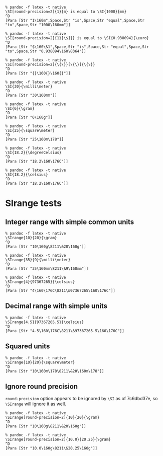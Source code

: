 ```
% pandoc -f latex -t native
\SI[round-precision=2]{1}{m} is equal to \SI{1000}{mm}
^D
[Para [Str "1\160m",Space,Str "is",Space,Str "equal",Space,Str "to",Space,Str "1000\160mm"]]
```

```
% pandoc -f latex -t native
\SI[round-precision=2]{1}[\$]{} is equal to \SI{0.938094}{\euro}
^D
[Para [Str "$\160\&1",Space,Str "is",Space,Str "equal",Space,Str "to",Space,Str "0.938094\160\8364"]]
```


```
% pandoc -f latex -t native
\SI[round-precision=2]{\{\}}[\{\}]{\{\}}
^D
[Para [Str "{}\160{}\160{}"]]
```

```
% pandoc -f latex -t native
\SI{30}{\milli\meter}
^D
[Para [Str "30\160mm"]]
```

```
% pandoc -f latex -t native
\SI{6}{\gram}
^D
[Para [Str "6\160g"]]
```

```
% pandoc -f latex -t native
\SI{25}{\square\meter}
^D
[Para [Str "25\160m\178"]]
```

```
% pandoc -f latex -t native
\SI{18.2}{\degreeCelsius}
^D
[Para [Str "18.2\160\176C"]]
```

```
% pandoc -f latex -t native
\SI{18.2}{\celsius}
^D
[Para [Str "18.2\160\176C"]]
```

# SIrange tests

## Integer range with simple common units

```
% pandoc -f latex -t native
\SIrange{10}{20}{\gram}
^D
[Para [Str "10\160g\8211\&20\160g"]]
```
```
% pandoc -f latex -t native
\SIrange{35}{9}{\milli\meter}
^D
[Para [Str "35\160mm\8211\&9\160mm"]]
```
```
% pandoc -f latex -t native
\SIrange{4}{97367265}{\celsius}
^D
[Para [Str "4\160\176C\8211\&97367265\160\176C"]]
```

## Decimal range with simple units

```
% pandoc -f latex -t native
\SIrange{4.5}{97367265.5}{\celsius}
^D
[Para [Str "4.5\160\176C\8211\&97367265.5\160\176C"]]
```

## Squared units

```
% pandoc -f latex -t native
\SIrange{10}{20}{\square\meter}
^D
[Para [Str "10\160m\178\8211\&20\160m\178"]]
```

## Ignore round precision

`round-precision` option appears to be ignored by `\SI` as of 7c6dbd37e, so
`\SIrange` will ignore it as well.

```
% pandoc -f latex -t native
\SIrange[round-precision=2]{10}{20}{\gram}
^D
[Para [Str "10\160g\8211\&20\160g"]]
```
```
% pandoc -f latex -t native
\SIrange[round-precision=2]{10.0}{20.25}{\gram}
^D
[Para [Str "10.0\160g\8211\&20.25\160g"]]
```

